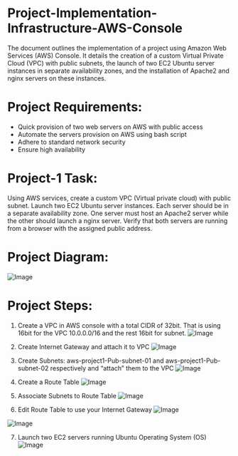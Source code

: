 # Project-Implementation-Infrastructure-AWS-Console
The document outlines the implementation of a project using Amazon Web Services (AWS) Console. It details the creation of a custom Virtual Private Cloud (VPC) with public subnets, the launch of two EC2 Ubuntu server instances in separate availability zones, and the installation of Apache2 and nginx servers on these instances. 
# Project Requirements:
- Quick provision of two web servers on AWS with public access 
- Automate the servers provision on AWS using bash script
- Adhere to standard network security
- Ensure high availability

# Project-1 Task:
Using AWS services, create a custom VPC (Virtual private cloud) with public subnet. Launch two EC2 Ubuntu server instances. Each server should be in a separate availability zone. One server must host an Apache2 server while the other should launch a nginx server. Verify that both servers are running from a browser with the assigned public address. 

# Project Diagram:

![Image](https://github.com/user-attachments/assets/c269acd9-99bb-438c-a1bf-f15f7a32dd9e)

# Project Steps:

1. Create a VPC in AWS console with a total CIDR of 32bit. That is using 16bit for the VPC 10.0.0.0/16 and the rest 16bit for subnet. 
![Image](https://github.com/user-attachments/assets/87c3ec22-a4f4-4ec0-befe-754b81e80fe9)

2. Create Internet Gateway and attach it to VPC
![Image](https://github.com/user-attachments/assets/7f4b227a-5fe8-4303-aef2-4d760bb764e5)

3. Create Subnets: aws-project1-Pub-subnet-01 and aws-project1-Pub-subnet-02 respectively and “attach” them to the VPC
![Image](https://github.com/user-attachments/assets/a4d4ae41-39ca-46aa-aa0f-b65c75df1d32)

4. Create a Route Table
![Image](https://github.com/user-attachments/assets/a1e32784-ca60-4e5f-8169-beba47fc348a)

5. Associate Subnets to Route Table
![Image](https://github.com/user-attachments/assets/c48c2d08-cf41-430c-8424-ede7fa1acd90)

6. Edit Route Table to use your Internet Gateway
![Image](https://github.com/user-attachments/assets/ce5701df-e034-4225-943d-7df0d2283b42)

![Image](https://github.com/user-attachments/assets/9aff87ec-93ec-412d-aef0-156b4cd251c1)

7. Launch two EC2 servers running Ubuntu Operating System (OS)
![Image](https://github.com/user-attachments/assets/42ae9d6b-07ef-44ff-8a3c-78cf090b0488)